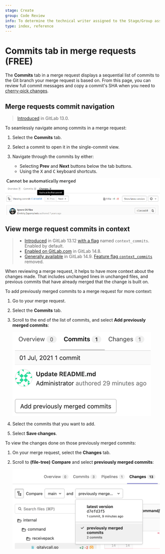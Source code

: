 ```yaml
---
stage: Create
group: Code Review
info: To determine the technical writer assigned to the Stage/Group associated with this page, see https://about.gitlab.com/handbook/engineering/ux/technical-writing/#assignments
type: index, reference
---
```


# Commits tab in merge requests **(FREE)**

The **Commits** tab in a merge request displays a sequential list of commits
to the Git branch your merge request is based on. From this page, you can review
full commit messages and copy a commit's SHA when you need to
[cherry-pick changes](cherry_pick_changes.md).

## Merge requests commit navigation

> [Introduced](https://gitlab.com/gitlab-org/gitlab/-/issues/18140) in GitLab 13.0.

To seamlessly navigate among commits in a merge request:

1. Select the **Commits** tab.
1. Select a commit to open it in the single-commit view.
1. Navigate through the commits by either:

   - Selecting **Prev** and **Next** buttons below the tab buttons.
   - Using the <kbd>X</kbd> and <kbd>C</kbd> keyboard shortcuts.

![Merge requests commit navigation](img/commit_nav_v13_11.png)

## View merge request commits in context

> - [Introduced](https://gitlab.com/gitlab-org/gitlab/-/issues/29274) in GitLab 13.12 [with a flag](../../../administration/feature_flags.md) named `context_commits`. Enabled by default.
> - [Enabled on GitLab.com](https://gitlab.com/gitlab-org/gitlab/-/issues/320757) in GitLab 14.8.
> - [Generally available](https://gitlab.com/gitlab-org/gitlab/-/issues/320757) in GitLab 14.9. [Feature flag `context_commits`](https://gitlab.com/gitlab-org/gitlab/-/issues/320757) removed.

When reviewing a merge request, it helps to have more context about the changes
made. That includes unchanged lines in unchanged files, and previous commits
that have already merged that the change is built on.

To add previously merged commits to a merge request for more context:

1. Go to your merge request.
1. Select the **Commits** tab.
1. Scroll to the end of the list of commits, and select **Add previously merged commits**:

   ![Add previously merged commits button](img/add_previously_merged_commits_button_v14_1.png)

1. Select the commits that you want to add.
1. Select **Save changes**.

To view the changes done on those previously merged commits:

1. On your merge request, select the **Changes** tab.
1. Scroll to **(file-tree)** **Compare** and select **previously merged commits**:

   ![Previously merged commits](img/previously_merged_commits_v14_1.png)
